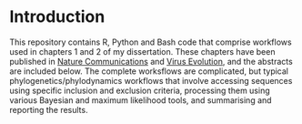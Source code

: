 # __Introduction__
This repository contains R, Python and Bash code that comprise workflows used in chapters 1 and 2 of my dissertation. These chapters have been published in [Nature Communications](https://www.nature.com/articles/s41467-024-51018-0) and [Virus Evolution](https://academic.oup.com/ve/article/11/1/veae116/7934600), and the abstracts are included below. The complete worksflows are complicated, but typical phylogenetics/phylodynamics workflows that involve accessing sequences using specific inclusion and exclusion criteria, processing them using various Bayesian and maximum likelihood tools, and summarising and reporting the results.  
